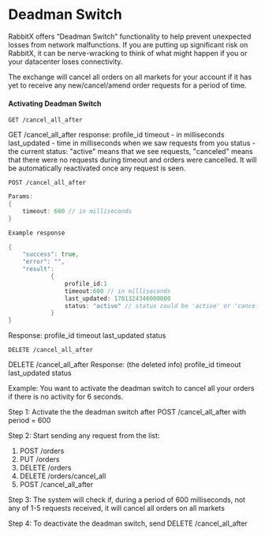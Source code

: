 # Deadman Switch

RabbitX offers “Deadman Switch” functionality to help prevent unexpected losses from network malfunctions. If you are putting up significant risk on RabbitX, it can be nerve-wracking to think of what might happen if you or your datacenter loses connectivity.

The exchange will cancel all orders on all markets for your account if it has yet to receive any new/cancel/amend order requests for a period of time.

#### Activating Deadman Switch&#x20;

```
GET /cancel_all_after
```

GET /cancel\_all\_after response: profile\_id timeout - in milliseconds last\_updated - time in milliseconds when we saw requests from you status - the current status: "active" means that we see requests, "canceled" means that there were no requests during timeout and orders were cancelled. It will be automatically reactivated once any request is seen.

```
POST /cancel_all_after
```

```go
Params:
{
    timeout: 600 // in milliseconds
}
```

```go
Example response

{
    "success": true,
    "error": "",
    "result":
            {
                profile_id:1
                timeout:600 // in milliseconds
                last_updated: 1701324346000000
                status: "active" // status could be 'active' or 'canceled'
            }
}
```



Response: profile\_id timeout last\_updated status

```
DELETE /cancel_all_after
```

DELETE /cancel\_all\_after Response: (the deleted info) profile\_id timeout last\_updated status

Example: You want to activate the deadman switch to cancel all your orders if there is no activity for 6 seconds.

Step 1: Activate the the deadman switch after POST /cancel\_all\_after with period = 600

Step 2: Start sending any request from the list:

1. POST /orders
2. PUT /orders
3. DELETE /orders
4. DELETE /orders/cancel\_all
5. POST /cancel\_all\_after

Step 3: The system will check if, during a period of 600 milliseconds, not any of 1-5 requests received, it will cancel all orders on all markets

Step 4: To deactivate the deadman switch, send DELETE /cancel\_all\_after
